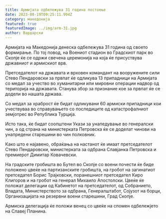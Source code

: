 ```yaml
---
title: Армијата одбележува 31 година постоење
date: 2023-08-19T09:25:11.994Z
category: македонија
featured: true
featuredImage: ../img/arm-31.jpg
author: Вардарски
---
```

<!--StartFragment-->

Армијата на Македонија денеска одбележува 31 година од своето формирање. По тој повод, на Воениот стадион во Градскиот парк во Скопје ќе се одржи свечена церемонија на која ќе присуствува државниот и армискиот врв.

Претседателот на државата и врховен командант на вооружените сили Стево Пендаровски за првпат ќе одликува 13 припадници на Армијата со медал за учество во хуманитарни или мировни операции надвор од територија на државата. Станува збор за признание кое за првпат ќе се додели во нашата држава.

Со медал за храброст ќе бидат одликувани 60 армиски припадници кои учествуваа во справувањето со последиците од катастрофалниот земјотрес во Република Турција.

Исто така, ќе бидат соопштени Укази за унапедување во генералски чин, а од страна на министерката Петровска ќе се доделат чинови на унапредени старешини во чин полковник.

Како што е најавено, обраќања на настанот ќе имаат претседателот Стево Пендаровски, министерката за одбрана Славјанка Петровска и премиерот Димитар Ковачевски.

На градските гробишта во Бутел во Скопје со воени почести ќе биде положено цвеќе на партизанските гробишта, на гробот на загинатиот претседател Борис Трајковски, поранешниот претседател Киро Клигоров и на гробот на генерал Михаило Апостолски. Цвеќе ќе положат делегации од Кабинетот на претседателот, од Собранието, Владата, Министерството за одбрана, Генералштабот, Сојузот на борци, Организацијата на резервни воени старешини, Град Скопје.

Армиска делегација ќе положи венец со цвеќе на спомен одбележјето на Славеј Планина.

<!--EndFragment-->